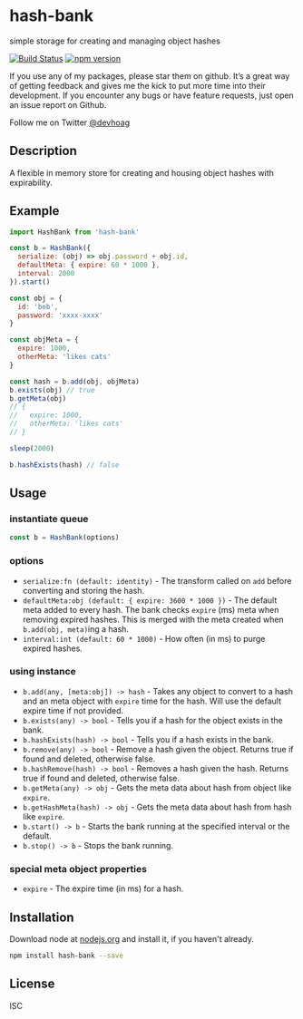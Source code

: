 # hash-bank
simple storage for creating and managing object hashes

[![Build Status](https://travis-ci.org/willhoag/hash-bank.svg?branch=master)](https://travis-ci.org/willhoag/hash-bank)
[![npm version](https://badge.fury.io/js/hash-bank.svg)](http://badge.fury.io/js/hash-bank)

If you use any of my packages, please star them on github. It’s a great way of getting feedback and gives me the kick to put more time into their development. If you encounter any bugs or have feature requests, just open an issue report on Github.

Follow me on Twitter [@devhoag](http://twitter.com/devhoag)

## Description
A flexible in memory store for creating and housing object hashes with expirability.


## Example
```js
import HashBank from 'hash-bank'

const b = HashBank({
  serialize: (obj) => obj.password + obj.id,
  defaultMeta: { expire: 60 * 1000 },
  interval: 2000
}).start()

const obj = {
  id: 'bob',
  password: 'xxxx-xxxx'
}

const objMeta = {
  expire: 1000,
  otherMeta: 'likes cats'
}

const hash = b.add(obj, objMeta)
b.exists(obj) // true
b.getMeta(obj)
// {
//   expire: 1000,
//   otherMeta: 'likes cats'
// }

sleep(2000)

b.hashExists(hash) // false

```

## Usage
### instantiate queue
```js
const b = HashBank(options)
```

### options
- `serialize:fn (default: identity)` - The transform called on `add` before
  converting and storing the hash.
- `defaultMeta:obj (default: { expire: 3600 * 1000 })` - The default meta added
  to every hash. The bank checks `expire` (ms) meta when removing expired hashes.
  This is merged with the meta created when `b.add(obj, meta)`ing a hash.
- `interval:int (default: 60 * 1000)` - How often (in ms) to purge expired
  hashes.

### using instance
- `b.add(any, [meta:obj]) -> hash` - Takes any object to convert to a hash and an
  meta object with `expire` time for the hash. Will use the default expire time if not
  provided.
- `b.exists(any) -> bool` - Tells you if a hash for the object exists in the bank.
- `b.hashExists(hash) -> bool` - Tells you if a hash exists in the bank.
- `b.remove(any) -> bool` - Remove a hash given the object. Returns true if
  found and deleted, otherwise false.
- `b.hashRemove(hash) -> bool` - Removes a hash given the hash. Returns true if
  found and deleted, otherwise false.
- `b.getMeta(any) -> obj` - Gets the meta data about hash from object like `expire`.
- `b.getHashMeta(hash) -> obj` - Gets the meta data about hash from hash like `expire`.
- `b.start() -> b` - Starts the bank running at the specified interval or the default.
- `b.stop() -> b` - Stops the bank running.

### special meta object properties
- `expire` - The expire time (in ms) for a hash.

## Installation
Download node at [nodejs.org](http://nodejs.org) and install it, if you haven't already.


```bash
npm install hash-bank --save
```

## License
ISC
